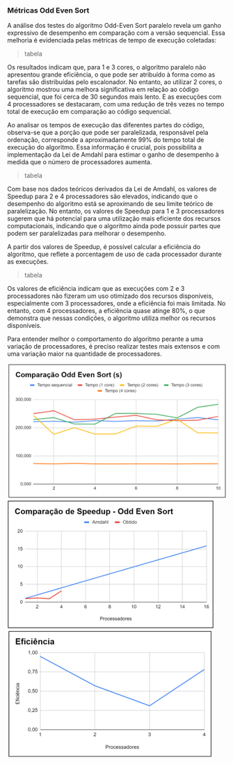 ### Métricas Odd Even Sort

A análise dos testes do algoritmo Odd-Even Sort paralelo revela um ganho expressivo de desempenho em comparação com a versão sequencial. Essa melhoria é evidenciada pelas métricas de tempo de execução coletadas:

> tabela

Os resultados indicam que, para 1 e 3 cores, o algoritmo paralelo não apresentou grande eficiência, o que pode ser atribuído à forma como as tarefas são distribuídas pelo escalonador. No entanto, ao utilizar 2 cores, o algoritmo mostrou uma melhora significativa em relação ao código sequencial, que foi cerca de 30 segundos mais lento. E as execuções com 4 processadores se destacaram, com uma redução de três vezes no tempo total de execução em comparação ao código sequencial.

Ao analisar os tempos de execução das diferentes partes do código, observa-se que a porção que pode ser paralelizada, responsável pela ordenação, corresponde a aproximadamente 99% do tempo total de execução do algoritmo. Essa informação é crucial, pois possibilita a implementação da Lei de Amdahl para estimar o ganho de desempenho à medida que o número de processadores aumenta.

> tabela

Com base nos dados teóricos derivados da Lei de Amdahl, os valores de Speedup para 2 e 4 processadores são elevados, indicando que o desempenho do algoritmo está se aproximando de seu limite teórico de paralelização. No entanto, os valores de Speedup para 1 e 3 processadores sugerem que há potencial para uma utilização mais eficiente dos recursos computacionais, indicando que o algoritmo ainda pode possuir partes que podem ser paralelizadas para melhorar o desempenho.

A partir dos valores de Speedup, é possível calcular a eficiência do algoritmo, que reflete a porcentagem de uso de cada processador durante as execuções.

> tabela

Os valores de eficiência indicam que as execuções com 2 e 3 processadores não fizeram um uso otimizado dos recursos disponíveis, especialmente com 3 processadores, onde a eficiência foi mais limitada. No entanto, com 4 processadores, a eficiência quase atinge 80%, o que demonstra que nessas condições, o algoritmo utiliza melhor os recursos disponíveis.

Para entender melhor o comportamento do algoritmo perante a uma variação de processadores, é preciso realizar testes mais extensos e com uma variação maior na quantidade de processadores.

<img src="https://github.com/jcampolim/bucket-sort/blob/main/assets/tempo-execucao/oddeven.png" alt="Gráfico do tempo de execução do Odd Even Sort">

<img src="https://github.com/jcampolim/bucket-sort/blob/main/assets/speedup/oddeven.png" alt="Gráfico do cálculo de Speedup do Odd Even Sort">

<img src="https://github.com/jcampolim/bucket-sort/blob/main/assets/eficiencia/oddeven.png" alt="Gráfico do cálculo de eficiência do Odd Even Sort">